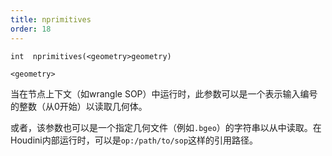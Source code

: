 ```yaml
---
title: nprimitives
order: 18
---
```

`int  nprimitives(<geometry>geometry)`

`<geometry>`

当在节点上下文（如wrangle SOP）中运行时，此参数可以是一个表示输入编号的整数（从0开始）以读取几何体。

或者，该参数也可以是一个指定几何文件（例如`.bgeo`）的字符串以从中读取。在Houdini内部运行时，可以是`op:/path/to/sop`这样的引用路径。